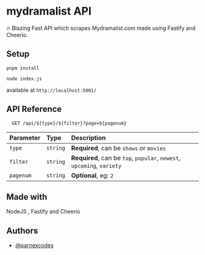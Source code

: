 # mydramalist API
🔥 Blazing Fast API which scrapes Mydramalist.com made using Fastify and Cheerio. 

## Setup

```pnpm install```

```node index.js```

available at `http://localhost:5001/`
## API Reference

```
  GET /api/${type}/${filter}?page=${pagenum}
```

| Parameter | Type     | Description                       |
| :-------- | :------- | :-------------------------------- |
| `type`      | `string` | **Required**, can be `shows` or `movies` |
| `filter`      | `string` | **Required**, can be `top`, `popular`, `newest`, `upcoming`, `variety` |
| `pagenum`      | `string` | **Optional**, eg: `2`|




## Made with

NodeJS , Fastify and Cheerio


## Authors

- [@parnexcodes](https://github.com/parnexcodes)

